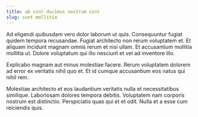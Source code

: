 ```yaml
---
title: ab sint ducimus nostrum sint
slug: sunt mollitia
---
```


Ad eligendi quibusdam vero dolor laborum ut quis. Consequuntur fugiat quidem tempora recusandae. Fugiat architecto non rerum voluptatem et. Et aliquam incidunt magnam omnis rerum et nisi ullam. Et accusantium mollitia mollitia ut. Dolore voluptatum qui illo nesciunt et vel ad inventore illo.

Explicabo magnam aut minus molestiae facere. Rerum voluptatem dolorem ad error ex veritatis nihil quo et. Et id cumque accusantium eos natus qui nihil rem.

Molestiae architecto et eos laudantium veritatis nulla et necessitatibus similique. Laboriosam dolores tempora debitis. Voluptatem nam corporis nostrum est distinctio. Perspiciatis quas qui et et odit. Nulla et a esse cum reiciendis quis.
